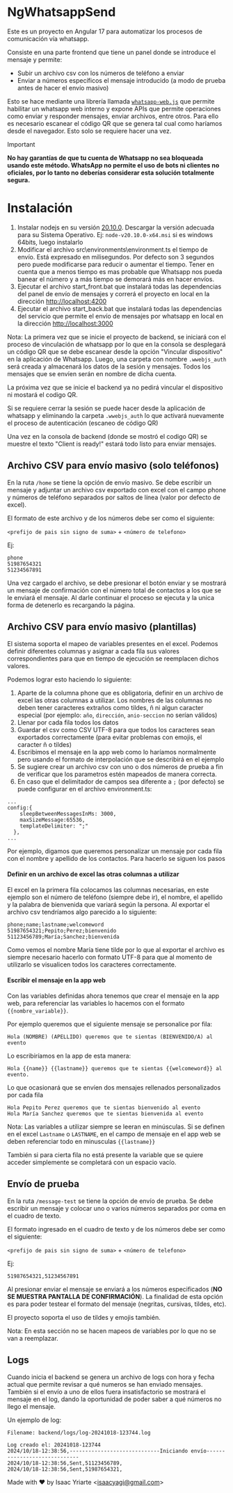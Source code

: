 # NgWhatsappSend

Este es un proyecto en Angular 17 para automatizar los procesos de comunicación vía whatsapp.

Consiste en una parte frontend que tiene un panel donde se introduce el mensaje y permite:
- Subir un archivo csv con los números de teléfono a enviar
- Enviar a números específicos el mensaje introducido (a modo de prueba antes de hacer el envío masivo)

Esto se hace mediante una librería llamada [`whatsapp-web.js`](https://github.com/pedroslopez/whatsapp-web.js) que permite habilitar un whatsapp web interno y expone APIs que permite operaciones como enviar y responder mensajes, enviar archivos, entre otros. Para ello es necesario escanear el código QR que se genera tal cual como haríamos desde el navegador. Esto solo se requiere hacer una vez.

> [!IMPORTANT]
> **No hay garantías de que tu cuenta de Whatsapp no sea bloqueada usando este método. WhatsApp no permite el uso de bots ni clientes no oficiales, por lo tanto no deberías considerar esta solución totalmente segura.**


# Instalación
1. Instalar nodejs en su versión [20.10.0](https://nodejs.org/download/release/v20.10.0/). Descargar la versión adecuada para su Sistema Operativo. Ej: `node-v20.10.0-x64.msi` si es windows 64bits, luego instalarlo
1. Modificar el archivo src\environments\environment.ts el tiempo de envío. Está expresado en milisegundos. Por defecto son 3 segundos pero puede modificarse para reducir o aumentar el tiempo. Tener en cuenta que a menos tiempo es mas probable que Whatsapp nos pueda banear el número y a más tiempo se demorará más en hacer envíos.
1. Ejecutar el archivo start_front.bat que instalará todas las dependencias del panel de envío de mensajes y correrá el proyecto en local en la dirección [http://localhost:4200](http://localhost:4200)
1. Ejecutar el archivo start_back.bat que instalará todas las dependencias del servicio que permite el envío de mensajes por whatsapp en local en la dirección [http://localhost:3000](http://localhost:3000)

Nota: La primera vez que se inicie el proyecto de backend, se iniciará con el proceso de vinculación de whatsapp por lo que en la consola se desplegará un código QR que se debe escanear desde la opción "Vincular dispositivo" en la aplicación de Whatsapp. Luego, una carpeta con nombre `.wwebjs_auth` será creada y almacenará los datos de la sesión y mensajes. Todos los mensajes que se envíen serán en nombre de dicha cuenta.

La próxima vez que se inicie el backend ya no pedirá vincular el dispositivo ni mostará el codigo QR.

Si se requiere cerrar la sesión se puede hacer desde la aplicación de whatsapp y eliminando la carpeta `.wwebjs_auth` lo que activará nuevamente el proceso de autenticación (escaneo de código QR)

Una vez en la consola de backend (donde se mostró el codigo QR) se muestre el texto "Client is ready!" estará todo listo para enviar mensajes.

## Archivo CSV para envío masivo (solo teléfonos)

En la ruta `/home` se tiene la opción de envío masivo. Se debe escribir un mensaje y adjuntar un archivo csv exportado con excel con el campo phone y números de teléfono separados por saltos de línea (valor por defecto de excel).

El formato de este archivo y de los números debe ser como el siguiente:

`<prefijo de pais sin signo de suma>` + `<número de telefono>`

Ej:

```
phone
51987654321
51234567891
```

Una vez cargado el archivo, se debe presionar el botón enviar y se mostrará un mensaje de confirmación con el número total de contactos a los que se le enviará el mensaje. Al darle continuar el proceso se ejecuta y la unica forma de detenerlo es recargando la página.

## Archivo CSV para envío masivo (plantillas)

El sistema soporta el mapeo de variables presentes en el excel. Podemos definir diferentes columnas y asignar a cada fila sus valores correspondientes para que en tiempo de ejecución se reemplacen dichos valores.

Podemos lograr esto haciendo lo siguiente:

1. Aparte de la columna phone que es obligatoria, definir en un archivo de excel las otras columnas a utilizar. Los nombres de las columnas no deben tener caracteres extraños como tildes, ñ ni algun caracter especial (por ejemplo: `año`, `dirección`, `anio-seccion` no serían válidos)
2. Llenar por cada fila todos los datos
3. Guardar el csv como CSV UTF-8 para que todos los caracteres sean exportados correctamente (para evitar problemas con emojis, el caracter ñ o tildes)
4. Escribimos el mensaje en la app web como lo haríamos normalmente pero usando el formato de interpolación que se describirá en el ejemplo
5. Se sugiere crear un archivo csv con uno o dos números de prueba a fin de verificar que los parametros estén mapeados de manera correcta.
6. En caso que el delimitador de campos sea diferente a `;` (por defecto) se puede configurar en el archivo environment.ts:

```
...
config:{
    sleepBetweenMessagesInMs: 3000,
    maxSizeMessage:65536,
    templateDelimiter: ";"
  },
...
```

Por ejemplo, digamos que queremos personalizar un mensaje por cada fila con el nombre y apellido de los contactos. Para hacerlo se siguen los pasos

#### Definir en un archivo de excel las otras columnas a utilizar

El excel en la primera fila colocamos las columnas necesarias, en este ejemplo son el número de teléfono (siempre debe ir), el nombre, el apellido y la palabra de bienvenida que variará según la persona. Al exportar el archivo csv tendríamos algo parecido a lo siguiente:

```
phone;name;lastname;welcomeword
51987654321;Pepito;Perez;bienvenido
51123456789;María;Sanchez;bienvenida
```
Como vemos el nombre María tiene tilde por lo que al exportar el archivo es siempre necesario hacerlo con formato UTF-8 para que al momento de utilizarlo se visualicen todos los caracteres correctamente.

#### Escribir el mensaje en la app web
Con las variables definidas ahora tenemos que crear el mensaje en la app web, para referenciar las variables lo hacemos con el formato `{{nombre_variable}}`.

Por ejemplo queremos que el siguiente mensaje se personalice por fila:
```
Hola (NOMBRE) (APELLIDO) queremos que te sientas (BIENVENIDO/A) al evento
```
Lo escribiríamos en la app de esta manera:
```
Hola {{name}} {{lastname}} queremos que te sientas {{welcomeword}} al evento.
```
Lo que ocasionará que se envíen dos mensajes rellenados personalizados por cada fila
```
Hola Pepito Perez queremos que te sientas bienvenido al evento
Hola María Sanchez queremos que te sientas bienvenida al evento
```

Nota: Las variables a utilizar siempre se leeran en minúsculas. Si se definen en el excel `Lastname` o `LASTNAME`, en el campo de mensaje en el app web se deben referenciar todo en minusculas `{{lastname}}`

También si para cierta fila no está presente la variable que se quiere acceder simplemente se completará con un espacio vacío.

## Envío de prueba

En la ruta `/message-test` se tiene la opción de envío de prueba. Se debe escribir un mensaje y colocar uno o varios números separados por coma en el cuadro de texto. 

El formato ingresado en el cuadro de texto y de los números debe ser como el siguiente:

`<prefijo de pais sin signo de suma>` + `<número de telefono>`

Ej:

```
51987654321,51234567891
```
Al presionar enviar el mensaje se enviará a los números especificados (**NO SE MUESTRA PANTALLA DE CONFIRMACIÓN**). La finalidad de esta opción es para poder testear el formato del mensaje (negritas, cursivas, tildes, etc).

El proyecto soporta el uso de tildes y emojis también.

Nota: En esta sección no se hacen mapeos de variables por lo que no se van a reemplazar.

## Logs
Cuando inicia el backend se genera un archivo de logs con hora y fecha actual que permite revisar a qué numeros se han enviado mensajes. También si el envío a uno de ellos fuera insatisfactorio se mostrará el mensaje en el log, dando la oportunidad de poder saber a qué números no llego el mensaje.

Un ejemplo de log:

```
Filename: backend/logs/log-20241018-123744.log

Log creado el: 20241018-123744
2024/10/18-12:38:56,-----------------------------Iniciando envío-----------------------------
2024/10/18-12:38:56,Sent,51123456789,
2024/10/18-12:38:56,Sent,51987654321,

```

Made with ❤ by Isaac Yriarte <<isaacyagi@gmail.com>>

